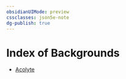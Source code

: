 ```yaml
---
obsidianUIMode: preview
cssclasses: json5e-note
dg-publish: true
---
```

# Index of Backgrounds

- [Acolyte](acolyte.md)
